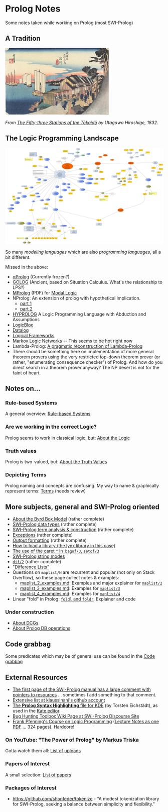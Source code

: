 # Prolog Notes

Some notes taken while working on Prolog (most SWI-Prolog)

## A Tradition

![Hiroshige: Shinagawa Station](pics/various/Hiroshige_Shinagawa_Station.jpg)

_From [The Fifty-three Stations of the Tōkaidō](https://en.wikipedia.org/wiki/The_Fifty-three_Stations_of_the_T%C5%8Dkaid%C5%8D) by Utagawa Hiroshige, 1832._

## The Logic Programming Landscape

![The Logic Programming Landscape](other_notes/quick_map_of_lp_landscape/quick_map_of_lp_landscape.svg)

So many *modeling languages* which are also *programming languages*, all a bit different.

Missed in the above: 

- [αProlog](https://homepages.inf.ed.ac.uk/jcheney/programs/aprolog/) (Currently frozen?)
- [GOLOG](https://en.wikipedia.org/wiki/GOLOG) (Ancient, based on Situation Calculus. What's the relationship to LPS?)
- [MProlog](https://www.mimuw.edu.pl/~nguyen/mpl.pdf) (PDF) for [Modal Logic](https://plato.stanford.edu/entries/logic-modal/)
- NProlog: An extension of prolog with hypothetical implication. 
   - [part 1](https://www.sciencedirect.com/science/article/pii/0743106684900293)
   - [part 2](https://www.sciencedirect.com/science/article/pii/S0743106685800030)
- [HYPROLOG](http://akira.ruc.dk/~henning/hyprolog/) A Logic Programming Language with Abduction and Assumptions
- [LogicBlox](https://developer.logicblox.com/technology/)
- [Datalog](https://en.wikipedia.org/wiki/Datalog)
- [Logical Frameworks](https://en.wikipedia.org/wiki/Logical_framework)
- [Markov Logic Networks](https://en.wikipedia.org/wiki/Markov_logic_network) -- This seems to be hot right now
- Lambda-Prolog: [A pragmatic reconstruction of Lambda-Prolog](https://hal-enac.archives-ouvertes.fr/hal-00934033)
- There should be something here on implementation of more general theorem provers using the very restricted top-down 
  theorem prover (or rather, "enumerating consequence checker") of Prolog. And how do you direct search in a theorem prover anyway?
  The NP desert is not for the faint of heart.

## Notes on...

### Rule-based Systems

A general overview: [Rule-based Systems](other_notes/about_rule_based_systems)

### Are we working in the correct Logic?

Prolog seems to work in classical logic, but: [About the Logic](other_notes/about_the_logic/)

### Truth values

Prolog is two-valued, but: [About the Truth Values](other_notes/about_truth_values/)

### Depicting Terms

Prolog naming and concepts are confusing. My way to name & graphically represent terms: [Terms](other_notes/about_depicting_terms/) (needs review)

## More subjects, general and SWI-Prolog oriented

- [About the Byrd Box Model](other_notes/about_byrd_box_model/) (rather complete)
- [SWI-Prolog data types](swipl_notes/about_swipl_data_types/) (rather complete)
- [SWI-Prolog term analysis & construction](swipl_notes/about_term_analysis_and_construction/) (rather complete)
- [Exceptions](swipl_notes/about_exceptions/) (rather complete)
- [Output formatting](swipl_notes/about_output_formatting/) (rather complete)
- [How to load a library (the lynx library in this case)](swipl_notes/various/loading_lynx_library.md)
- [The use of the caret `^` in` bagof/3`, `setof/3`](swipl_notes/various/notes_on_the_caret_used_in_bagof_goals.md)
- [SWI-Prolog string modes](swipl_notes/various/swipl_string_modes.md)
- [`dif/2`](swipl_notes/about_dif/) (rather complete)
- ["Difference Lists"](swipl_notes/about_difference_lists/)
- Questions on `maplist/N` are recurrent and popular (not only on Stack Overflow), so these page collect notes & examples:
   - [maplist_2_examples.md](swipl_notes/about_maplist/maplist_2_examples.md): Examples and major explainer for [`maplist/2`](https://www.swi-prolog.org/pldoc/man?predicate=maplist%2f2)
   - [maplist_3_examples.md](swipl_notes/about_maplist/maplist_3_examples.md): Examples for [`maplist/3`](https://www.swi-prolog.org/pldoc/doc_for?object=maplist/3)
   - [maplist_4_examples.md](swipl_notes/about_maplist/maplist_4_examples.md): Examples for [`maplist/4`](https://www.swi-prolog.org/pldoc/doc_for?object=maplist/4)
- Linear "fold" in Prolog: [`foldl` and `foldr`](other_notes/about_foldl_and_foldr), Explainer and code

### Under construction

- [About DCGs](swipl_notes/about_dcgs)
- [About Prolog DB operations](swipl_notes/about_prolog_db_operations)

## Code grabbag

Some predicates which may be of general use can be found in the [Code grabbag](code/)

## External Resources

- [The first page of the SWI-Prolog manual has a large comment with pointers to resources](https://eu.swi-prolog.org/pldoc/doc_for?object=manual) ... sometimes I add something to that comment.
- [Extensive list at klaussinani's github account](https://github.com/klaussinani/awesome-prolog#resources)
- [The **Prolog Syntax Highlighting** file for KDE](https://cgit.kde.org/syntax-highlighting.git/tree/data/syntax/prolog.xml) (by Torsten Eichstädt), as used in the [Kate editor](https://docs.kde.org/trunk5/en/applications/katepart/highlight.html)
- [Bug Hunting Toolbox Wiki Page at SWI-Prolog Discourse Site](https://swi-prolog.discourse.group/t/bug-hunting-toolbox/710)
- [Frank Pfenning's Course on Logic Programming](http://www.cs.cmu.edu/~fp/courses/lp/) ([Lecture Notes as one PDF](http://www.cs.cmu.edu/~fp/courses/lp/lectures/lp-all.pdf) ... 324 pages). Hardcore!   

### On YouTube: "The Power of Prolog" by Markus Triska

Gotta watch them all: [List of uploads](other_notes/about_power_of_prolog_on_youtube/)
  
### Papers of Interest

A small selection: [List of papers](other_notes/about_papers_of_interest/)

### Packages of Interest

- https://github.com/shonfeder/tokenize - "A modest tokenization library for SWI-Prolog, seeking a balance between simplicity and flexibility."

